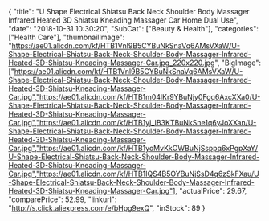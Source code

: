 {
	"title": "U Shape Electrical Shiatsu Back Neck Shoulder Body Massager Infrared Heated 3D Shiatsu Kneading Massager Car Home Dual Use",
	"date": "2018-10-31 10:30:20",
	"SubCat": ["Beauty & Health"],
	"categories": ["Health Care"],
	"thumbnailImage": "https://ae01.alicdn.com/kf/HTB1Vnl9B5CYBuNkSnaVq6AMsVXaW/U-Shape-Electrical-Shiatsu-Back-Neck-Shoulder-Body-Massager-Infrared-Heated-3D-Shiatsu-Kneading-Massager-Car.jpg_220x220.jpg",
	"BigImage": ["https://ae01.alicdn.com/kf/HTB1Vnl9B5CYBuNkSnaVq6AMsVXaW/U-Shape-Electrical-Shiatsu-Back-Neck-Shoulder-Body-Massager-Infrared-Heated-3D-Shiatsu-Kneading-Massager-Car.jpg","https://ae01.alicdn.com/kf/HTB1m04lKr9YBuNjy0Fgq6AxcXXa0/U-Shape-Electrical-Shiatsu-Back-Neck-Shoulder-Body-Massager-Infrared-Heated-3D-Shiatsu-Kneading-Massager-Car.jpg","https://ae01.alicdn.com/kf/HTB1yj_IB3KTBuNkSne1q6yJoXXan/U-Shape-Electrical-Shiatsu-Back-Neck-Shoulder-Body-Massager-Infrared-Heated-3D-Shiatsu-Kneading-Massager-Car.jpg","https://ae01.alicdn.com/kf/HTB1yoMvKkOWBuNjSsppq6xPgpXaY/U-Shape-Electrical-Shiatsu-Back-Neck-Shoulder-Body-Massager-Infrared-Heated-3D-Shiatsu-Kneading-Massager-Car.jpg","https://ae01.alicdn.com/kf/HTB1IQS4B5OYBuNjSsD4q6zSkFXau/U-Shape-Electrical-Shiatsu-Back-Neck-Shoulder-Body-Massager-Infrared-Heated-3D-Shiatsu-Kneading-Massager-Car.jpg"],
	"actualPrice": 29.67,
	"comparePrice": 52.99,
	"linkurl": "http://s.click.aliexpress.com/e/bHpg9exQ",
	"inStock": 89
}
